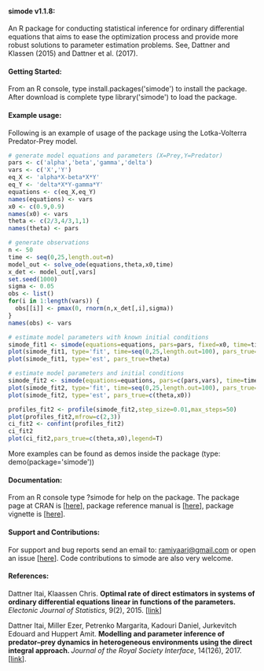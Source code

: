 #### simode v1.1.8:
An R package for conducting statistical inference for ordinary differential equations that aims to ease the optimization process and provide more robust solutions to parameter estimation problems. See, Dattner and Klassen (2015) and Dattner et al. (2017). 

#### Getting Started:
From an R console, type install.packages('simode') to install the package.
After download is complete type library('simode') to load the package.

#### Example usage:
Following is an example of usage of the package using the Lotka-Volterra Predator-Prey model.

```R
# generate model equations and parameters (X=Prey,Y=Predator)
pars <- c('alpha','beta','gamma','delta')
vars <- c('X','Y')
eq_X <- 'alpha*X-beta*X*Y'
eq_Y <- 'delta*X*Y-gamma*Y'
equations <- c(eq_X,eq_Y)
names(equations) <- vars
x0 <- c(0.9,0.9)
names(x0) <- vars
theta <- c(2/3,4/3,1,1)
names(theta) <- pars

# generate observations
n <- 50
time <- seq(0,25,length.out=n)
model_out <- solve_ode(equations,theta,x0,time)
x_det <- model_out[,vars]
set.seed(1000)
sigma <- 0.05
obs <- list()
for(i in 1:length(vars)) {
  obs[[i]] <- pmax(0, rnorm(n,x_det[,i],sigma))
}
names(obs) <- vars

# estimate model parameters with known initial conditions
simode_fit1 <- simode(equations=equations, pars=pars, fixed=x0, time=time, obs=obs)
plot(simode_fit1, type='fit', time=seq(0,25,length.out=100), pars_true=theta, mfrow=c(2,1))
plot(simode_fit1, type='est', pars_true=theta)

# estimate model parameters and initial conditions
simode_fit2 <- simode(equations=equations, pars=c(pars,vars), time=time, obs=obs)
plot(simode_fit2, type='fit', time=seq(0,25,length.out=100), pars_true=c(theta,x0), mfrow=c(2,1))
plot(simode_fit2, type='est', pars_true=c(theta,x0))

profiles_fit2 <- profile(simode_fit2,step_size=0.01,max_steps=50)
plot(profiles_fit2,mfrow=c(2,3))
ci_fit2 <- confint(profiles_fit2)
ci_fit2
plot(ci_fit2,pars_true=c(theta,x0),legend=T)
```

More examples can be found as demos inside the package (type: demo(package='simode'))

#### Documentation:
From an R console type ?simode for help on the package.
The package page at CRAN is [<a href="https://cran.r-project.org/web/packages/simode/index.html">here</a>],
package reference manual is [<a href="https://cran.r-project.org/web/packages/simode/simode.pdf">here</a>], 
package vignette is [<a href="https://cran.r-project.org/web/packages/simode/vignettes/R_package_simode.pdf">here</a>].

#### Support and Contributions:
For support and bug reports send an email to: ramiyaari@gmail.com or open an issue [<a href="https://github.com/ramiyaari/simode/issues">here</a>].
Code contributions to simode are also very welcome.

#### References:
Dattner Itai, Klaassen Chris. <b>Optimal rate of direct estimators in systems of ordinary differential equations linear in functions of the parameters. </b><i>Electonic Journal of Statistics</i>, 9(2), 2015. [<a href="doi:10.1214/15-EJS1053">link</a>]

Dattner Itai, Miller Ezer, Petrenko Margarita, Kadouri Daniel, Jurkevitch Edouard and Huppert Amit. <b>Modelling and parameter inference of predator–prey dynamics in heterogeneous environments using the direct integral approach. </b><i>Journal of the Royal Society Interface</i>, 14(126), 2017. [<a href="doi:10.1098/rsif.2016.0525">link</a>].
